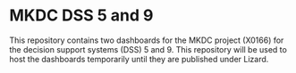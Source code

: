 # MKDC DSS 5 and 9
This repository contains two dashboards for the MKDC project (X0166) for the decision support systems (DSS) 5 and 9. 
This repository will be used to host the dashboards temporarily until they are published under Lizard.
